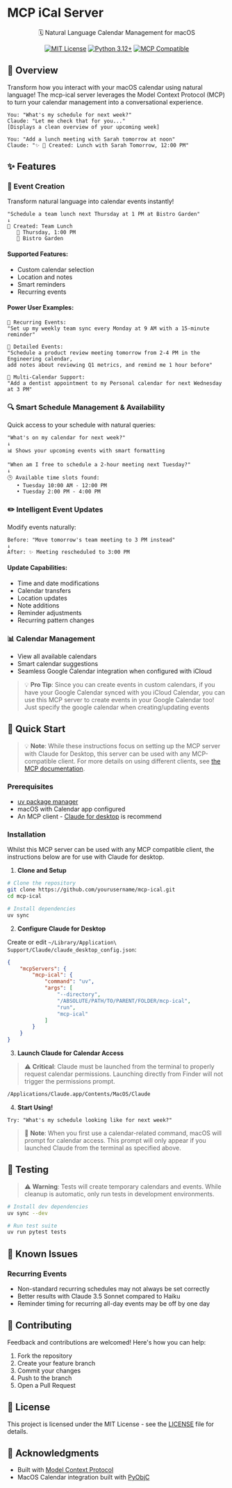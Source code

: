 # MCP iCal Server

<div align="center">

🗓️ Natural Language Calendar Management for macOS

[![MIT License](https://img.shields.io/badge/License-MIT-green.svg)](https://choosealicense.com/licenses/mit/)
[![Python 3.12+](https://img.shields.io/badge/python-3.12+-blue.svg)](https://www.python.org/downloads/)
[![MCP Compatible](https://img.shields.io/badge/MCP-Compatible-purple.svg)](https://modelcontextprotocol.io)

</div>

## 🌟 Overview

Transform how you interact with your macOS calendar using natural language! The mcp-ical server leverages the Model Context Protocol (MCP) to turn your calendar management into a conversational experience.

```
You: "What's my schedule for next week?"
Claude: "Let me check that for you..."
[Displays a clean overview of your upcoming week]

You: "Add a lunch meeting with Sarah tomorrow at noon"
Claude: "✨ 📅 Created: Lunch with Sarah Tomorrow, 12:00 PM"
```

## ✨ Features

### 📅 Event Creation
Transform natural language into calendar events instantly!

```
"Schedule a team lunch next Thursday at 1 PM at Bistro Garden"
↓
📎 Created: Team Lunch
   📅 Thursday, 1:00 PM
   📍 Bistro Garden
```

#### Supported Features:
- Custom calendar selection
- Location and notes
- Smart reminders
- Recurring events

#### Power User Examples:
```
🔄 Recurring Events:
"Set up my weekly team sync every Monday at 9 AM with a 15-minute reminder"

📝 Detailed Events:
"Schedule a product review meeting tomorrow from 2-4 PM in the Engineering calendar, 
add notes about reviewing Q1 metrics, and remind me 1 hour before"

📱 Multi-Calendar Support:
"Add a dentist appointment to my Personal calendar for next Wednesday at 3 PM"
```

### 🔍 Smart Schedule Management & Availability
Quick access to your schedule with natural queries:

```
"What's on my calendar for next week?"
↓
📊 Shows your upcoming events with smart formatting

"When am I free to schedule a 2-hour meeting next Tuesday?"
↓
🕒 Available time slots found:
   • Tuesday 10:00 AM - 12:00 PM
   • Tuesday 2:00 PM - 4:00 PM
```

### ✏️ Intelligent Event Updates
Modify events naturally:

```
Before: "Move tomorrow's team meeting to 3 PM instead"
↓
After: ✨ Meeting rescheduled to 3:00 PM
```

#### Update Capabilities:
- Time and date modifications
- Calendar transfers
- Location updates
- Note additions
- Reminder adjustments
- Recurring pattern changes

### 📊 Calendar Management
- View all available calendars
- Smart calendar suggestions
- Seamless Google Calendar integration when configured with iCloud

> 💡 **Pro Tip**: Since you can create events in custom calendars, if you have your Google Calendar synced with you iCloud Calendar, you can use this MCP server to create events in your Google Calendar too! Just specify the google calendar when creating/updating events

## 🚀 Quick Start

> 💡 **Note**: While these instructions focus on setting up the MCP server with Claude for Desktop, this server can be used with any MCP-compatible client. For more details on using different clients, see [the MCP documentation](https://modelcontextprotocol.io/quickstart/client).

### Prerequisites
- [uv package manager](https://github.com/astral-sh/uv)
- macOS with Calendar app configured
- An MCP client - [Claude for desktop](https://claude.ai/download) is recommend 

### Installation

Whilst this MCP server can be used with any MCP compatible client, the instructions below are for use with Claude for desktop.

1. **Clone and Setup**
```bash
# Clone the repository
git clone https://github.com/yourusername/mcp-ical.git
cd mcp-ical

# Install dependencies
uv sync
```

2. **Configure Claude for Desktop**

Create or edit `~/Library/Application\ Support/Claude/claude_desktop_config.json`:

```json
{
    "mcpServers": {
        "mcp-ical": {
            "command": "uv",
            "args": [
                "--directory",
                "/ABSOLUTE/PATH/TO/PARENT/FOLDER/mcp-ical",
                "run",
                "mcp-ical"
            ]
        }
    }
}
```

3. **Launch Claude for Calendar Access**

> ⚠️ **Critical**: Claude must be launched from the terminal to properly request calendar permissions. Launching directly from Finder will not trigger the permissions prompt.

```bash
/Applications/Claude.app/Contents/MacOS/Claude
```

4. **Start Using!**
```
Try: "What's my schedule looking like for next week?"
```

> 🔑 **Note**: When you first use a calendar-related command, macOS will prompt for calendar access. This prompt will only appear if you launched Claude from the terminal as specified above.
## 🧪 Testing

> ⚠️ **Warning**: Tests will create temporary calendars and events. While cleanup is automatic, only run tests in development environments.

```bash
# Install dev dependencies
uv sync --dev

# Run test suite
uv run pytest tests
```

## 🐛 Known Issues

### Recurring Events
- Non-standard recurring schedules may not always be set correctly
- Better results with Claude 3.5 Sonnet compared to Haiku
- Reminder timing for recurring all-day events may be off by one day

## 🤝 Contributing

Feedback and contributions are welcomed! Here's how you can help:

1. Fork the repository
2. Create your feature branch
3. Commit your changes
4. Push to the branch
5. Open a Pull Request


## 📝 License

This project is licensed under the MIT License - see the [LICENSE](LICENSE) file for details.

## 🙏 Acknowledgments

- Built with [Model Context Protocol](https://modelcontextprotocol.io)
- MacOS Calendar integration built with [PyObjC](https://github.com/ronaldoussoren/pyobjc)
